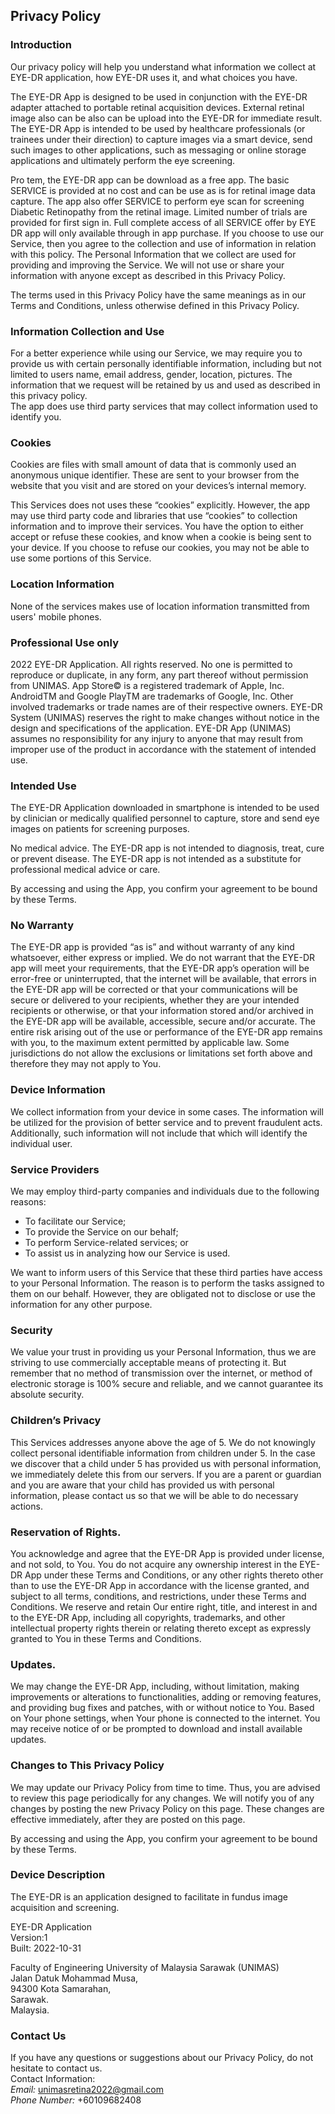 Privacy Policy  
----------------

### Introduction  
Our privacy policy will help you understand what information we collect at EYE-DR application, how EYE-DR uses it, and what choices you have.

The EYE-DR App is designed to be used in conjunction with the EYE-DR adapter attached to portable retinal acquisition devices. External retinal image also can be also can be upload into the EYE-DR for immediate result. The EYE-DR App is intended to be used by healthcare professionals (or trainees under their direction) to capture images via a smart device, send such images to other applications, such as messaging or online storage applications and ultimately perform the eye screening. 

Pro tem, the EYE-DR app can be download as a free app. The basic SERVICE is provided at no cost and can be use as is for retinal image data capture. The app also offer SERVICE to perform eye scan for screening Diabetic Retinopathy from the retinal image. Limited number of trials are provided for first sign in. Full complete access of all SERVICE offer by EYE DR app will only available through in app purchase.
If you choose to use our Service, then you agree to the collection and use of information in  relation with this policy. The Personal Information that we collect are used for providing and improving the Service. We will not use or share your information with anyone except as described in this Privacy Policy.  

The terms used in this Privacy Policy have the same meanings as in our Terms and Conditions, unless otherwise  defined in this Privacy Policy.


### Information Collection and Use  
For a better experience while using our Service, we may require you to provide us with certain personally identifiable information, including but not limited to users name, email address, gender, location, pictures. The information that we request will be retained by us and used as described in this privacy policy.  
The app does use third party services that may collect information used to identify you. 

### Cookies  
Cookies are files with small amount of data that is commonly used an anonymous unique identifier. These are sent to your browser from the website that you visit and are stored on your devices’s internal memory.  

This Services does not uses these “cookies” explicitly. However, the app may use third party code and libraries that use “cookies” to collection information and to improve their services. You have the option  to either accept or refuse these cookies, and know when a cookie is being sent to your device. If you choose to refuse our cookies, you may not be able to use some portions of this Service.  

### Location Information  
None of the services makes use of location information transmitted from users' mobile phones.

### Professional Use only

2022 EYE-DR Application. All rights reserved. No one is permitted to reproduce or duplicate, in any form, any part thereof without permission from UNIMAS. App Store© is a registered trademark of Apple, Inc. AndroidTM and Google PlayTM are trademarks of Google, Inc. Other involved trademarks or trade names are of their respective owners. EYE-DR System (UNIMAS) reserves the right to make changes without notice in the design and specifications of the application.  EYE-DR App (UNIMAS) assumes no responsibility for any injury to anyone that may result from improper use of the product in accordance with the statement of intended use. 

### Intended Use
The EYE-DR Application downloaded in smartphone is intended to be used by clinician or medically qualified personnel to capture, store and send eye images on patients for screening purposes.

No medical advice. The EYE-DR app is not intended to diagnosis, treat, cure or prevent disease. The EYE-DR app is not intended as a substitute for professional medical advice or care. 

By accessing and using the App, you confirm your agreement to be bound by these Terms.

### No Warranty
The EYE-DR app is provided “as is” and without warranty of any kind whatsoever, either express or implied. We do not warrant that the EYE-DR app will meet your requirements, that the EYE-DR app’s operation will be error-free or uninterrupted, that the internet will be available, that errors in the EYE-DR app will be corrected or that your communications will be secure or delivered to your recipients, whether they are your intended recipients or otherwise, or that your information stored and/or archived in the EYE-DR app will be available, accessible, secure and/or accurate. The entire risk arising out of the use or performance of the EYE-DR app remains with you, to the maximum extent permitted by applicable law. Some jurisdictions do not allow the exclusions or limitations set forth above and therefore they may not apply to You.

### Device Information  
We collect information from your device in some cases. The information will be utilized for the provision of better service and to prevent fraudulent acts. Additionally, such information will not include that which will identify the individual user.  

### Service Providers  
We may employ third-party companies and individuals due to the following reasons:  
* To facilitate our Service;
* To provide the Service on our behalf;
* To perform Service-related services; or
* To assist us in analyzing how our Service is used.  

We want to inform users of this Service that these third parties have access to your Personal Information. The reason is to perform the tasks assigned to them on our behalf. However, they are obligated not to disclose or use the information for any other purpose.  

### Security  
We value your trust in providing us your Personal Information, thus we are striving to use commercially acceptable means of protecting it. But remember that no method of transmission over  the internet, or method of electronic storage is 100% secure and reliable, and we cannot guarantee its absolute security.  

### Children’s Privacy  
This Services addresses anyone above the age of 5. We do not knowingly collect personal identifiable information from children under 5. In the case we discover that a child under 5 has provided us with personal information, we immediately delete this from our servers. If you  are  a  parent  or  guardian and you are aware that your child has provided us with personal information, please contact us so that we will be able to do necessary actions.  

### Reservation of Rights. 
You acknowledge and agree that the EYE-DR App is provided under license, and not sold, to You. You do not acquire any ownership interest in the EYE-DR App under these Terms and Conditions, or any other rights thereto other than to use the EYE-DR App in accordance with the license granted, and subject to all terms, conditions, and restrictions, under these Terms and Conditions. We reserve and retain Our entire right, title, and interest in and to the EYE-DR App, including all copyrights, trademarks, and other intellectual property rights therein or relating thereto except as expressly granted to You in these Terms and Conditions. 

### Updates. 
We may change the EYE-DR App, including, without limitation, making improvements or alterations to functionalities, adding or removing features, and providing bug fixes and patches, with or without notice to You. Based on Your phone settings, when Your phone is connected to the internet. You may receive notice of or be prompted to download and install available updates. 


### Changes to This Privacy Policy  
We may update our Privacy Policy from time to time. Thus, you are advised to review this page periodically for any changes. We will notify you of any changes by posting the new Privacy Policy on this page. These changes are effective immediately, after they are posted on this page.  

By accessing and using the App, you confirm your agreement to be bound by these Terms.

### Device Description

The EYE-DR is an application designed to facilitate in fundus image acquisition and screening.  

EYE-DR Application  
Version:1  
Built: 2022-10-31  

Faculty of Engineering
University of Malaysia Sarawak (UNIMAS)  
Jalan Datuk Mohammad Musa,  
94300 Kota Samarahan,  
Sarawak.  
Malaysia.

### Contact Us  
If you have any questions or suggestions about our Privacy Policy, do not hesitate to contact us.  
Contact Information:  
*Email:* unimasretina2022@gmail.com  
*Phone Number:* +60109682408
